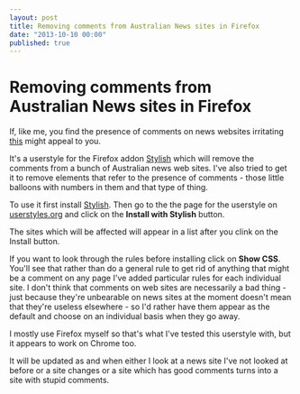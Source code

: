 ```yaml
---
layout: post
title: Removing comments from Australian News sites in Firefox
date: "2013-10-10 00:00"
published: true
---
```


# Removing comments from Australian News sites in Firefox

If, like me, you find the presence of comments on news websites irritating [this](http://userstyles.org/styles/91054/remove-comments-on-australian-news-sites) might appeal to you. 

It's a userstyle for the Firefox addon [Stylish](https://addons.mozilla.org/en-US/firefox/addon/stylish/) which will remove the comments from a bunch of Australian news web sites. I've also tried to get it to remove elements that refer to the presence of comments - those little balloons with numbers in them and that type of thing.

To use it first install [Stylish](https://addons.mozilla.org/en-US/firefox/addon/stylish/). Then go to the the page for the userstyle on [userstyles.org](http://userstyles.org/styles/91054/remove-comments-on-australian-news-sites) and click on the **Install with Stylish** button.

The sites which will be affected will appear in a list after you clink on the Install button.

If you want to look through the rules before installing click on **Show CSS**. You'll see that rather than do a general rule to get rid of anything that might be a comment on any page I've added particular rules for each individual site. I don't think that comments on web sites are necessarily a bad thing - just because they're unbearable on news sites at the moment doesn't mean that they're useless elsewhere - so I'd rather have them appear as the default and choose on an individual basis when they go away. 

I mostly use Firefox myself so that's what I've tested this userstyle with, but it appears to work on Chrome too.

It will be updated as and when either I look at a news site I've not looked at before or a site changes or a site which has good comments turns into a site with stupid comments.

